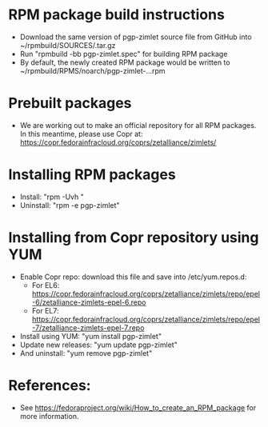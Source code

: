 # RPM package build instructions
* Download the same version of pgp-zimlet source file from GitHub into ~/rpmbuild/SOURCES/<version>.tar.gz
* Run "rpmbuild -bb pgp-zimlet.spec" for building RPM package
* By default, the newly created RPM package would be written to ~/rpmbuild/RPMS/noarch/pgp-zimlet-...rpm

# Prebuilt packages
* We are working out to make an official repository for all RPM packages. In this meantime, please use Copr at: https://copr.fedorainfracloud.org/coprs/zetalliance/zimlets/

# Installing RPM packages
* Install: "rpm -Uvh <path-to-rpm-file>"
* Uninstall: "rpm -e pgp-zimlet"

# Installing from Copr repository using YUM
* Enable Copr repo: download this file and save into /etc/yum.repos.d:
  * For EL6: https://copr.fedorainfracloud.org/coprs/zetalliance/zimlets/repo/epel-6/zetalliance-zimlets-epel-6.repo
  * For EL7: https://copr.fedorainfracloud.org/coprs/zetalliance/zimlets/repo/epel-7/zetalliance-zimlets-epel-7.repo
* Install using YUM: "yum install pgp-zimlet"
* Update new releases: "yum update pgp-zimlet"
* And uninstall: "yum remove pgp-zimlet"

# References:
* See https://fedoraproject.org/wiki/How_to_create_an_RPM_package for more information.
